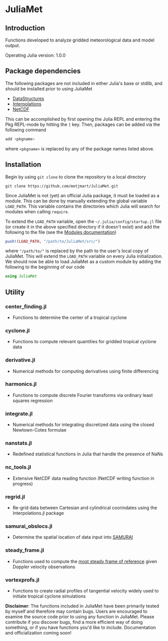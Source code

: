 # JuliaMet

## Introduction

Functions developed to analyze gridded meteorological data and model output. 

Operating Julia version: 1.0.0

## Package dependencies 

The following packages are not included in either Julia's base or stdlib, and 
should be installed prior to using JuliaMet

* [DataStructures](https://github.com/JuliaCollections/DataStructures.jl)
* [Interpolations](https://github.com/JuliaMath/Interpolations.jl)
* [NetCDF](https://github.com/JuliaGeo/NetCDF.jl)

This can be accomplished by first opening the Julia REPL and entering the Pkg 
REPL-mode by hitting the `]` key.
Then, packages can be added via the following command
```julia
add <pkgname>
```
where `<pkgname>` is replaced by any of the package names listed above.

## Installation

Begin by using `git clone` to clone the repository to a local directory
```
git clone https://github.com/metjmart/JuliaMet.git
```

Since JuliaMet is not (yet) an official Julia package, it must be loaded as 
a module. This can be done by manually extending the global variable 
`LOAD_PATH`. This variable contains the directories which Julia will search 
for modules when calling `require`. 

To extend the `LOAD_PATH` variable, open the `~/.julia/config/startup.jl` file 
(or create it in the above specified directory if it doesn't exist) and add the following to the file
(see the [Modules documentation](https://docs.julialang.org/en/stable/manual/modules/))
```julia
push!(LOAD_PATH, "/path/to/JuliaMet/src/")
```
where `"/path/to/"` is replaced by the path to the user's local copy of JuliaMet.
This will extend the `LOAD_PATH` variable on every Julia initialization. 
We should now be able to load JuliaMet as a custom
module by adding the following to the beginning of our code
```julia
using JuliaMet
```

## Utility

### center_finding.jl
* Functions to determine the center of a tropical cyclone 

### cyclone.jl 
* Functions to compute relevant quantities for gridded tropical cyclone data

### derivative.jl 
* Numerical methods for computing derivatives using finite differencing

### harmonics.jl
* Functions to compute discrete Fourier transforms via ordinary least squares regression

### integrate.jl
* Numerical methods for integrating discretized data using the closed Newtown-Cotes formulae

### nanstats.jl 
* Redefined statistical functions in Julia that handle the presence of NaNs

### nc_tools.jl 
* Extensive NetCDF data reading function (NetCDF writing function in progress)

### regrid.jl 
* Re-grid data between Cartesian and cylindrical coorindates using the Interpolations.jl package

### samurai_obslocs.jl 
* Determine the spatial location of data input into [SAMURAI](https://github.com/mmbell/samurai)

### steady_frame.jl
* Functions used to compute the [most steady frame of reference](https://journals.ametsoc.org/doi/abs/10.1175/1520-0426(2002)019%3C1035%3AETMSFO%3E2.0.CO%3B2) given Doppler velocity observations

### vortexprofs.jl
* Functions to create radial profiles of tangential velocity widely used to initiate tropical cyclone simulations

**Disclaimer**: The functions included in JuliaMet have been primarily tested by myself and therefore may contain bugs.
Users are encouraged to examine the source code prior to using any function in JuliaMet.
Please contribute if you discover bugs, find a more efficient way of doing something, or if you have functions you'd like to include.
Documentation and officialization coming soon!
